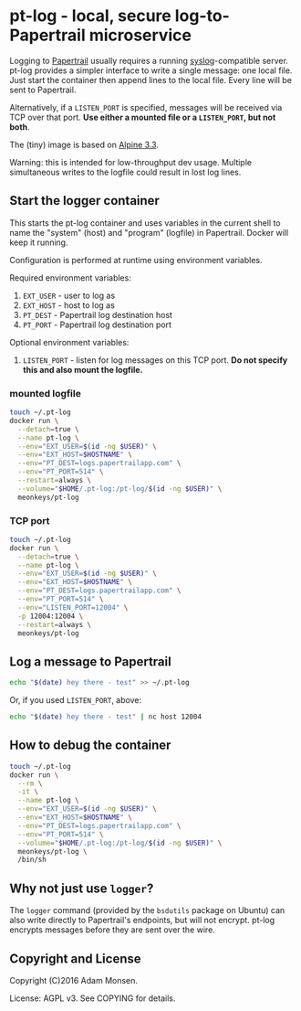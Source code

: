 # pt-log - local, secure log-to-Papertrail microservice

Logging to [Papertrail](https://papertrailapp.com/) usually requires a running [syslog](https://en.wikipedia.org/wiki/Syslog)-compatible server. pt-log provides a simpler interface to write a single message: one local file. Just start the container then append lines to the local file. Every line will be sent to Papertrail.

Alternatively, if a `LISTEN_PORT` is specified, messages will be received via TCP over that port. **Use either a mounted file or a `LISTEN_PORT`, but not both**.

The (tiny) image is based on [Alpine 3.3](http://www.alpinelinux.org/).

Warning: this is intended for low-throughput dev usage. Multiple simultaneous writes to the logfile could result in lost log lines.

## Start the logger container

This starts the pt-log container and uses variables in the current shell to name the "system" (host) and "program" (logfile) in Papertrail. Docker will keep it running.

Configuration is performed at runtime using environment variables.

Required environment variables:

1. `EXT_USER` - user to log as
1. `EXT_HOST` - host to log as
1. `PT_DEST` - Papertrail log destination host
1. `PT_PORT` - Papertrail log destination port

Optional environment variables:

1. `LISTEN_PORT` - listen for log messages on this TCP port. **Do not specify this and also mount the logfile.**

### mounted logfile

```bash
touch ~/.pt-log
docker run \
  --detach=true \
  --name pt-log \
  --env="EXT_USER=$(id -ng $USER)" \
  --env="EXT_HOST=$HOSTNAME" \
  --env="PT_DEST=logs.papertrailapp.com" \
  --env="PT_PORT=514" \
  --restart=always \
  --volume="$HOME/.pt-log:/pt-log/$(id -ng $USER)" \
  meonkeys/pt-log
```

### TCP port

```bash
touch ~/.pt-log
docker run \
  --detach=true \
  --name pt-log \
  --env="EXT_USER=$(id -ng $USER)" \
  --env="EXT_HOST=$HOSTNAME" \
  --env="PT_DEST=logs.papertrailapp.com" \
  --env="PT_PORT=514" \
  --env="LISTEN_PORT=12004" \
  -p 12004:12004 \
  --restart=always \
  meonkeys/pt-log
```

## Log a message to Papertrail

```bash
echo "$(date) hey there - test" >> ~/.pt-log
```

Or, if you used `LISTEN_PORT`, above:

```bash
echo "$(date) hey there - test" | nc host 12004
```

## How to debug the container

```bash
touch ~/.pt-log
docker run \
  --rm \
  -it \
  --name pt-log \
  --env="EXT_USER=$(id -ng $USER)" \
  --env="EXT_HOST=$HOSTNAME" \
  --env="PT_DEST=logs.papertrailapp.com" \
  --env="PT_PORT=514" \
  --volume="$HOME/.pt-log:/pt-log/$(id -ng $USER)" \
  meonkeys/pt-log \
  /bin/sh
```

## Why not just use `logger`?

The `logger` command (provided by the `bsdutils` package on Ubuntu) can also write directly to Papertrail's endpoints, but will not encrypt. pt-log encrypts messages before they are sent over the wire.

## Copyright and License

Copyright (C)2016 Adam Monsen.

License: AGPL v3. See COPYING for details.
